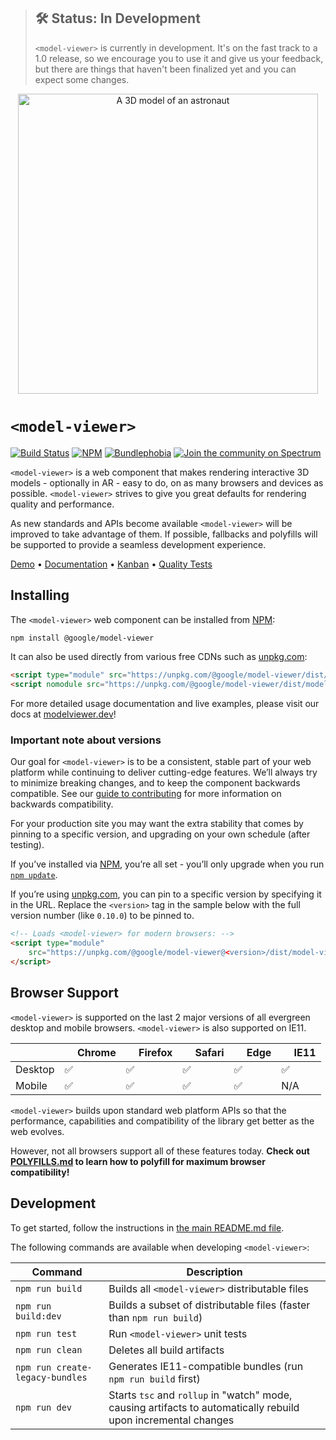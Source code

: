 > ## 🛠 Status: In Development
> `<model-viewer>` is currently in development. It's on the fast track to a 1.0 release, so we encourage you to use it and give us your feedback, but there are things that haven't been finalized yet and you can expect some changes.

<p align="center">
  <img alt="A 3D model of an astronaut" src="screenshot.png" width="480">
</p>

# `<model-viewer>`

 [![Build Status](https://github.com/google/model-viewer/workflows/Unit%20tests/badge.svg?branch=master)](https://github.com/google/model-viewer/actions?query=branch%3Amaster)
 [![NPM](https://img.shields.io/npm/v/@google/model-viewer.svg)](https://www.npmjs.com/package/@google/model-viewer)
 [![Bundlephobia](https://badgen.net/bundlephobia/minzip/@google/model-viewer)](https://bundlephobia.com/result?p=@google/model-viewer)
 [![Join the community on Spectrum](https://withspectrum.github.io/badge/badge.svg)](https://spectrum.chat/model-viewer)

`<model-viewer>` is a web component that makes rendering interactive 3D
models - optionally in AR - easy to do, on as many browsers and devices as possible.
`<model-viewer>` strives to give you great defaults for rendering quality and
performance.

As new standards and APIs become available `<model-viewer>` will be improved
to take advantage of them. If possible, fallbacks and polyfills will be
supported to provide a seamless development experience.

[Demo](https://model-viewer.glitch.me) • [Documentation](https://modelviewer.dev/) • [Kanban](https://github.com/google/model-viewer/projects/1) • [Quality Tests](https://modelviewer.dev/fidelity/)


## Installing

The `<model-viewer>` web component can be installed from [NPM](https://npmjs.org):

```sh
npm install @google/model-viewer
```

It can also be used directly from various free CDNs such as [unpkg.com](https://unpkg.com):

```html
<script type="module" src="https://unpkg.com/@google/model-viewer/dist/model-viewer.min.js"></script>
<script nomodule src="https://unpkg.com/@google/model-viewer/dist/model-viewer-legacy.js"></script>
```

For more detailed usage documentation and live examples, please visit our docs
at [modelviewer.dev](https://modelviewer.dev)!

### Important note about versions
Our goal for `<model-viewer>` is to be a consistent, stable part of your web
platform while continuing to deliver cutting-edge features. We’ll always try
to minimize breaking changes, and to keep the component backwards compatible.
See our [guide to contributing](../../CONTRIBUTING.md#Stability) for more
information on backwards compatibility.

For your production site you may want the extra stability that comes by
pinning to a specific version, and upgrading on your own schedule (after
testing).

If you’ve installed via [NPM](https://npmjs.org), you’re all set - you’ll only
upgrade when you run [`npm update`](https://docs.npmjs.com/cli/update.html).

If you’re using [unpkg.com](https://unpkg.com), you can pin to a specific
version by specifying it in the URL. Replace the `<version>` tag in the sample
below with the full version number (like `0.10.0`) to be pinned to.

```html
<!-- Loads <model-viewer> for modern browsers: -->
<script type="module"
    src="https://unpkg.com/@google/model-viewer@<version>/dist/model-viewer.min.js">
</script>
```


## Browser Support

`<model-viewer>` is supported on the last 2 major versions of all evergreen
desktop and mobile browsers. `<model-viewer>` is also supported on IE11.

|               | <img src="https://github.com/alrra/browser-logos/raw/master/src/chrome/chrome_32x32.png" width="16"> Chrome | <img src="https://github.com/alrra/browser-logos/raw/master/src/firefox/firefox_32x32.png" width="16"> Firefox | <img src="https://github.com/alrra/browser-logos/raw/master/src/safari/safari_32x32.png" width="16"> Safari | <img src="https://github.com/alrra/browser-logos/raw/master/src/edge/edge_32x32.png" width="16"> Edge | <img src="https://github.com/alrra/browser-logos/raw/master/src/archive/internet-explorer_9-11/internet-explorer_9-11_32x32.png" width="16"> IE11 |
| -------- | --- | --- | --- | --- | --- |
| Desktop  | ✅  | ✅  | ✅  | ✅  | ✅  |
| Mobile   | ✅  | ✅  | ✅  | ✅  | N/A |

`<model-viewer>` builds upon standard web platform APIs so that the performance,
capabilities and compatibility of the library get better as the web evolves.

However, not all browsers support all of these features today. **Check out
[POLYFILLS.md](https://github.com/google/model-viewer/blob/master/packages/model-viewer/POLYFILLS.md) to
learn how to polyfill for maximum browser compatibility!**

## Development

To get started, follow the instructions in [the main README.md file](../../README.md).

The following commands are available when developing `<model-viewer>`:

Command                         | Description
------------------------------- | -----------
`npm run build`                 | Builds all `<model-viewer>` distributable files
`npm run build:dev`             | Builds a subset of distributable files (faster than `npm run build`)
`npm run test`                  | Run `<model-viewer>` unit tests
`npm run clean`                 | Deletes all build artifacts
`npm run create-legacy-bundles` | Generates IE11-compatible bundles (run `npm run build` first)
`npm run dev`                   | Starts `tsc` and `rollup` in "watch" mode, causing artifacts to automatically rebuild upon incremental changes

